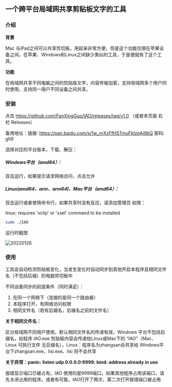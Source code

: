 ## 一个跨平台局域网共享剪贴板文字的工具

### 介绍

**背景**

Mac 与iPad之间可以共享剪切板，用起来非常方便，但是这个功能仅限在苹果设备之间，在苹果、Windows和Linux之间缺少类似的工具，于是便就有了这个工具。

**功能**

在局域网共享不同电脑之间的剪贴版文字，内容传输加密，支持局域网多个用户同时使用，支持同一用户不同设备之间共享。

### 安装

点击 https://github.com/FanXingGuo/IAO/releases/tag/v1.0 （或者本页面 右栏 Releases）

备用地址：链接: https://pan.baidu.com/s/1w_mXzFfHSTmuFkIzpAj9bQ  密码: glt9

选择对应的平台版本，下载、解压：

##### Windows平台（amd64）：

双击运行，如果提示请求网络访问，点击允许

##### **Linux(amd64、arm、arm64)、Mac平台（amd64）：**

双击运行或者使用命令行，如果共享时没有反应，请添加管理员 权限：

linux: requires 'xclip' or 'xsel' command to be installed


```bash
sudo ./IAO
```

运行时截图

![20220126](http://cdn.51dream.top/blog/20220126.png)

### 使用

工具会自动检测剪贴板变化，当发生变化时自动同步到其他开启本程序且相同文件名（不包括后缀）的电脑剪切板中

不同设备同步的前提条件（同时满足）：

1. 在同一个网络下（连接的是同一个路由器）
2. 本程序打开，有网络访问权限
3. 相同文件名（若有后缀名，后缀名之前的文件名）

**关于相同文件名：**

区分局域网不同用户使用，默认相同文件名的传递有效，Windows 平台不包括后缀名，如程序 IAO.exe 剪贴板内容会传递给Linux或Mac下的 “IAO”（Mac、Linux 可执行文件 无后缀名），Linux：程序名为zhangsan会共享给 Windows平台下zhangsan.exe，lisi.exe、lisi 则不会共享 

**关于异常：panic: listen udp 0.0.0.0:9999: bind: address already in use**

报错显示端口已被占有。IAO 使用的是9999端口，如果其他程序占用该端口，请先关闭占用的程序。或者有可能，IAO打开了两次，第二次打开报错端口被占用


